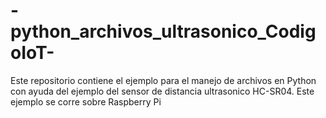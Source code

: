 # -python_archivos_ultrasonico_CodigoIoT-
Este repositorio contiene el ejemplo para el manejo de archivos en Python con ayuda del ejemplo del sensor de distancia ultrasonico HC-SR04. Este ejemplo se corre sobre Raspberry Pi
